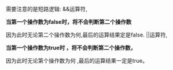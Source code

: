 需要注意的是短路逻辑:
&&运算符,

**当第一个操作数为false时，将不会判断第二个操作数**

因为此时无论第二个操作数为何,最后的运算结果定是false.
||运算符,

**当第一个操作数为true时 ，将不会判断第二个操作数，**

因为此时无论第个操作数为何 ,最后的运算结果一定是true。